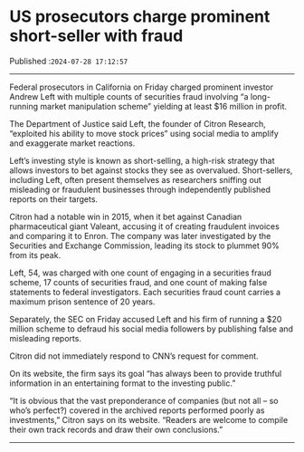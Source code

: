 # US prosecutors charge prominent short-seller with fraud

Published :`2024-07-28 17:12:57`

---

Federal prosecutors in California on Friday charged prominent investor Andrew Left with multiple counts of securities fraud involving “a long-running market manipulation scheme” yielding at least $16 million in profit.

The Department of Justice said Left, the founder of Citron Research, “exploited his ability to move stock prices” using social media to amplify and exaggerate market reactions.

Left’s investing style is known as short-selling, a high-risk strategy that allows investors to bet against stocks they see as overvalued. Short-sellers, including Left, often present themselves as researchers sniffing out misleading or fraudulent businesses through independently published reports on their targets.

Citron had a notable win in 2015, when it bet against Canadian pharmaceutical giant Valeant, accusing it of creating fraudulent invoices and comparing it to Enron. The company was later investigated by the Securities and Exchange Commission, leading its stock to plummet 90% from its peak.

Left, 54, was charged with one count of engaging in a securities fraud scheme, 17 counts of securities fraud, and one count of making false statements to federal investigators. Each securities fraud count carries a maximum prison sentence of 20 years.

Separately, the SEC on Friday accused Left and his firm of running a $20 million scheme to defraud his social media followers by publishing false and misleading reports.

Citron did not immediately respond to CNN’s request for comment.

On its website, the firm says its goal “has always been to provide truthful information in an entertaining format to the investing public.”

“It is obvious that the vast preponderance of companies (but not all – so who’s perfect?) covered in the archived reports performed poorly as investments,” Citron says on its website. “Readers are welcome to compile their own track records and draw their own conclusions.”

---

